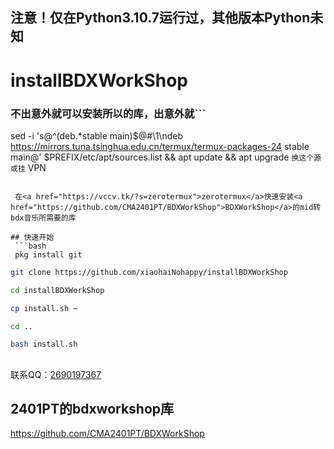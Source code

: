 ## 注意！仅在Python3.10.7运行过，其他版本Python未知
# installBDXWorkShop 
### 不出意外就可以安装所以的库，出意外就```
sed -i 's@^\(deb.*stable main\)$@#\1\ndeb https://mirrors.tuna.tsinghua.edu.cn/termux/termux-packages-24 stable main@' $PREFIX/etc/apt/sources.list && apt update && apt upgrade
```换这个源或挂```
VPN
```

 在<a href="https://vccv.tk/?s=zerotermux">zerotermux</a>快速安装<a href="https://github.com/CMA2401PT/BDXWorkShop">BDXWorkShop</a>的mid转bdx音乐所需要的库
 
## 快速开始
 ```bash
 pkg install git
 ```
 ```bash
 git clone https://github.com/xiaohaiNohappy/installBDXWorkShop
 ```
 ```bash
 cd installBDXWorkShop
 ```
 ```bash
 cp install.sh ~
 ```
 ```bash
 cd ..
 ```
 ```bash
 bash install.sh
```
##

联系QQ：<a href="https://wpa.qq.com/wpa_jump_page?v=3&uin=2690197367&site=qq&menu=yes">2690197367</a>

## 2401PT的bdxworkshop库
https://github.com/CMA2401PT/BDXWorkShop
